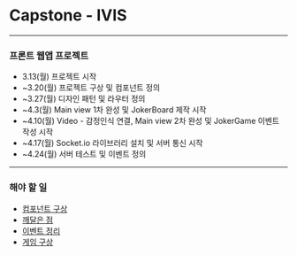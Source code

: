 # Capstone - IVIS

---

### 프론트 웹앱 프로젝트

- 3.13(월) 프로젝트 시작
- ~3.20(월) 프로젝트 구상 및 컴포넌트 정의
- ~3.27(월) 디자인 패턴 및 라우터 정의
- ~4.3(월) Main view 1차 완성 및 JokerBoard 제작 시작
- ~4.10(월) Video - 감정인식 연결, Main view 2차 완성 및 JokerGame 이벤트 작성 시작
- ~4.17(월) Socket.io 라이브러리 설치 및 서버 통신 시작
- ~4.24(월) 서버 테스트 및 이벤트 정의

---

### 해야 할 일
- [컴포넌트 구상](./docs/components.md)
- [깨달은 점](./docs/realized.md)
- [이벤트 정리](./docs/event_listener.md)
- [게임 구상](./docs/game.md)
